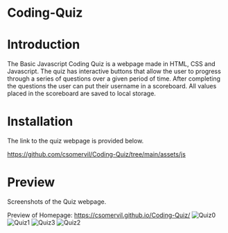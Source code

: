 # Coding-Quiz

# Introduction

The Basic Javascript Coding Quiz is a webpage made in HTML, CSS and Javascript. The quiz has interactive buttons that allow the user to progress through a series of questions over a given period of time. After completing the questions the user can put their username in a scoreboard. All values placed in the scoreboard are saved to local storage.

# Installation

The link to the quiz webpage is provided below.

https://github.com/csomervil/Coding-Quiz/tree/main/assets/js

# Preview

Screenshots of the Quiz webpage.

Preview of Homepage:
https://csomervil.github.io/Coding-Quiz/
![Quiz0](https://user-images.githubusercontent.com/100229796/159063213-421fa51a-0a38-4f5a-bca9-f3cb83dabd14.png)
![Quiz1](https://user-images.githubusercontent.com/100229796/159063237-31b6fdba-82dc-49b1-961b-836a8a6b0eac.png)
![Quiz3](https://user-images.githubusercontent.com/100229796/159063259-c18d6221-828e-4ffd-a554-831fb9ca482a.png)
![Quiz2](https://user-images.githubusercontent.com/100229796/159063252-46e492a6-3b17-4781-9283-9a5d3121b830.png)

